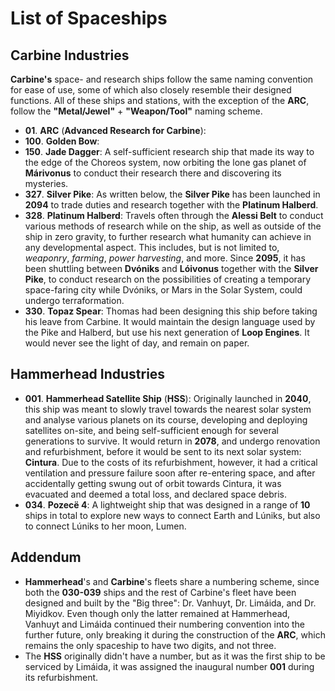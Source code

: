 # List of Spaceships
## Carbine Industries
**Carbine's** space- and research ships follow the same naming convention for ease of use, some of which also closely resemble their designed functions. All of these ships and stations, with the exception of the **ARC**, follow the **"Metal/Jewel"** + **"Weapon/Tool"** naming scheme.
- **01**. **ARC** (**Advanced Research for Carbine**):
- **100**. **Golden Bow**:
- **150**. **Jade Dagger**: A self-sufficient research ship that made its way to the edge of the Choreos system, now orbiting the lone gas planet of **Márivonus** to conduct their research there and discovering its mysteries.
- **327**. **Silver Pike**: As written below, the **Silver Pike** has been launched in **2094** to trade duties and research together with the **Platinum Halberd**.
- **328**. **Platinum Halberd**: Travels often through the **Alessi Belt** to conduct various methods of research while on the ship, as well as outside of the ship in zero gravity, to further research what humanity can achieve in any developmental aspect. This includes, but is not limited to, *weaponry*, *farming*, *power harvesting*, and more. Since **2095**, it has been shuttling between **Dvóniks** and **Lóivonus** together with the **Silver Pike**, to conduct research on the possibilities of creating a temporary space-faring city while Dvóniks, or Mars in the Solar System, could undergo terraformation.
- **330**. **Topaz Spear**: Thomas had been designing this ship before taking his leave from Carbine. It would maintain the design language used by the Pike and Halberd, but use his next generation of **Loop Engines**. It would never see the light of day, and remain on paper. 

## Hammerhead Industries
- **001**. **Hammerhead Satellite Ship** (**HSS**): Originally launched in **2040**, this ship was meant to slowly travel towards the nearest solar system and analyse various planets on its course, developing and deploying satellites on-site, and being self-sufficient enough for several generations to survive. It would return in **2078**, and undergo renovation and refurbishment, before it would be sent to its next solar system: **Cintura**. Due to the costs of its refurbishment, however, it had a critical ventilation and pressure failure soon after re-entering space, and after accidentally getting swung out of orbit towards Cintura, it was evacuated and deemed a total loss, and declared space debris.
- **034**. **Pozecë 4**: A lightweight ship that was designed in a range of **10** ships in total to explore new ways to connect Earth and Lúniks, but also to connect Lúniks to her moon, Lumen. 

## Addendum
- **Hammerhead**'s and **Carbine**'s fleets share a numbering scheme, since both the **030-039** ships and the rest of Carbine's fleet have been designed and built by the "Big three": Dr. Vanhuyt, Dr. Limáida, and Dr. Miyidkov. Even though only the latter remained at Hammerhead, Vanhuyt and Limáida continued their numbering convention into the further future, only breaking it during the construction of the **ARC**, which remains the only spaceship to have two digits, and not three. 
- The **HSS** originally didn't have a number, but as it was the first ship to be serviced by Limáida, it was assigned the inaugural number **001** during its refurbishment. 
